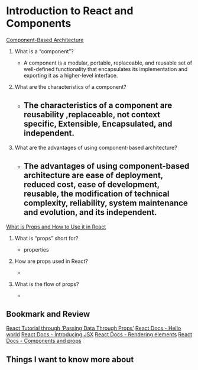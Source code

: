 # Introduction to React and Components

[Component-Based Architecture](https://www.tutorialspoint.com/software_architecture_design/component_based_architecture.htm)

1. What is a “component”?

    - A component is a modular, portable, replaceable, and reusable set of well-defined functionality that encapsulates its implementation and exporting it as a higher-level interface.
    
2. What are the characteristics of a component?

    - The characteristics of a component are reusability ,replaceable, not context specific, Extensible, Encapsulated, and independent.
        - 

3. What are the advantages of using component-based architecture?

    - The advantages of using component-based architecture are ease of deployment, reduced cost, ease of development, reusable, the modification of technical complexity, reliability, system maintenance and evolution, and its independent.
        - 

[What is Props and How to Use it in React](https://itnext.io/what-is-props-and-how-to-use-it-in-react-da307f500da0#:~:text=%E2%80%9CProps%E2%80%9D%20is%20a%20special%20keyword,way%20from%20parent%20to%20child)

1. What is “props” short for?

    - properties 
    
2. How are props used in React?

    - 
    
3. What is the flow of props?

    - 


## Bookmark and Review
[React Tutorial through ‘Passing Data Through Props’](https://reactjs.org/tutorial/tutorial.html)
[React Docs - Hello world](https://reactjs.org/docs/hello-world.html)
[React Docs - Introducing JSX](https://reactjs.org/docs/introducing-jsx.html)
[React Docs - Rendering elements](https://reactjs.org/docs/rendering-elements.html)
[React Docs - Components and props](https://reactjs.org/docs/components-and-props.html)

## Things I want to know more about